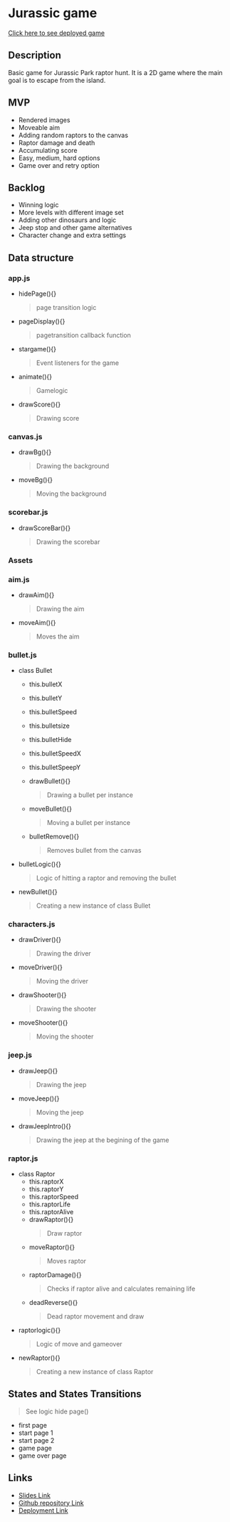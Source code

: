 # Jurassic game

[Click here to see deployed game](https://aturike.github.io/jurrasic_game)

## Description

Basic game for Jurassic Park raptor hunt. It is a 2D game where the main goal is to escape from the island.

## MVP

- Rendered images
- Moveable aim
- Adding random raptors to the canvas
- Raptor damage and death
- Accumulating score
- Easy, medium, hard options
- Game over and retry option

## Backlog

- Winning logic
- More levels with different image set
- Adding other dinosaurs and logic
- Jeep stop and other game alternatives
- Character change and extra settings

## Data structure

### app.js

- hidePage(){}
  > page transition logic
- pageDisplay(){}

  > pagetransition callback function

- stargame(){}

  > Event listeners for the game

- animate(){}

  > Gamelogic

- drawScore(){}
  > Drawing score

### canvas.js

- drawBg(){}

  > Drawing the background

- moveBg(){}
  > Moving the background

### scorebar.js

- drawScoreBar(){}
  > Drawing the scorebar

### Assets

### aim.js

- drawAim(){}
  > Drawing the aim
- moveAim(){}
  > Moves the aim

### bullet.js

- class Bullet

  - this.bulletX
  - this.bulletY
  - this.bulletSpeed
  - this.bulletsize
  - this.bulletHide
  - this.bulletSpeedX
  - this.bulletSpeepY

  - drawBullet(){}

    > Drawing a bullet per instance

  - moveBullet(){}

    > Moving a bullet per instance

  - bulletRemove(){}
    > Removes bullet from the canvas

- bulletLogic(){}
  > Logic of hitting a raptor and removing the bullet
- newBullet(){}
  > Creating a new instance of class Bullet

### characters.js

- drawDriver(){}
  > Drawing the driver
- moveDriver(){}
  > Moving the driver
- drawShooter(){}
  > Drawing the shooter
- moveShooter(){}
  > Moving the shooter

### jeep.js

- drawJeep(){}
  > Drawing the jeep
- moveJeep(){}
  > Moving the jeep
- drawJeepIntro(){}
  > Drawing the jeep at the begining of the game

### raptor.js

- class Raptor
  - this.raptorX
  - this.raptorY
  - this.raptorSpeed
  - this.raptorLife
  - this.raptorAlive
  - drawRaptor(){}
    > Draw raptor
  - moveRaptor(){}
    > Moves raptor
  - raptorDamage(){}
    > Checks if raptor alive and calculates remaining life
  - deadReverse(){}
    > Dead raptor movement and draw
- raptorlogic(){}
  > Logic of move and gameover
- newRaptor(){}
  > Creating a new instance of class Raptor

## States and States Transitions

> See logic hide page()

- first page
- start page 1
- start page 2
- game page
- game over page

## Links

- [Slides Link](http://slides.com)
- [Github repository Link](https://github.com/aturike/jurrasic_game)
- [Deployment Link](https://aturike.github.io/jurrasic_game)
